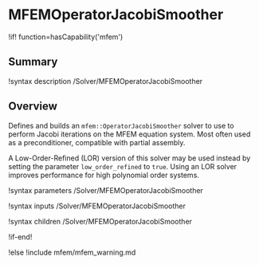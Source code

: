 # MFEMOperatorJacobiSmoother

!if! function=hasCapability('mfem')

## Summary

!syntax description /Solver/MFEMOperatorJacobiSmoother

## Overview

Defines and builds an `mfem::OperatorJacobiSmoother` solver to use to perform Jacobi iterations on
the MFEM equation system. Most often used as a preconditioner, compatible with partial assembly.

A Low-Order-Refined (LOR) version of this solver may be used instead by setting the parameter 
`low_order_refined` to `true`. Using an LOR solver improves performance for high polynomial 
order systems.

!syntax parameters /Solver/MFEMOperatorJacobiSmoother

!syntax inputs /Solver/MFEMOperatorJacobiSmoother

!syntax children /Solver/MFEMOperatorJacobiSmoother

!if-end!

!else
!include mfem/mfem_warning.md
